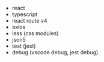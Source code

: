 * react
* typescript
* react route v4
* axios
* less (css modules)
* json5
* test (jest)
* debug (vscode debug, jest debug)
